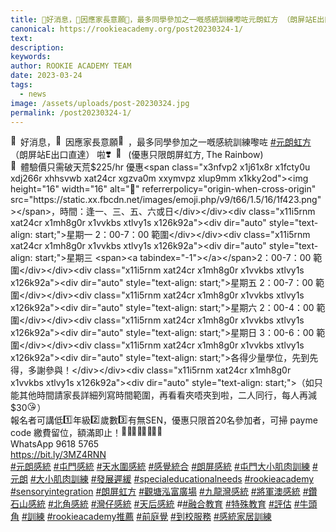 ```yaml
---
title: 🌟好消息，🌹因應家長意願🥳，最多同學參加之一嘅感統訓練嚟咗元朗虹方 （朗屏站E出口直達） 啦❣️💛 (優惠只限朗屏虹方, The Rainbow)
canonical: https://rookieacademy.org/post20230324-1/
text: 
description: 
keywords: 
author: ROOKIE ACADEMY TEAM
date: 2023-03-24
tags:
  - news
image: /assets/uploads/post-20230324.jpg
permalink: /post20230324-1/
---
```

<span class="x193iq5w xeuugli x13faqbe x1vvkbs x1xmvt09 x1lliihq x1s928wv xhkezso x1gmr53x x1cpjm7i x1fgarty x1943h6x xudqn12 x3x7a5m x6prxxf xvq8zen xo1l8bm xzsf02u x1yc453h" dir="auto"><div class="x11i5rnm xat24cr x1mh8g0r x1vvkbs xdj266r x126k92a"><div dir="auto" style="text-align: start;"><span class="x3nfvp2 x1j61x8r x1fcty0u xdj266r xhhsvwb xat24cr xgzva0m xxymvpz xlup9mm x1kky2od"><img height="16" width="16" alt="🌟" referrerpolicy="origin-when-cross-origin" src="https://static.xx.fbcdn.net/images/emoji.php/v9/t39/1.5/16/1f31f.png"></span>好消息，<span class="x3nfvp2 x1j61x8r x1fcty0u xdj266r xhhsvwb xat24cr xgzva0m xxymvpz xlup9mm x1kky2od"><img height="16" width="16" alt="🌹" referrerpolicy="origin-when-cross-origin" src="https://static.xx.fbcdn.net/images/emoji.php/v9/tca/1.5/16/1f339.png"></span>因應家長意願<span class="x3nfvp2 x1j61x8r x1fcty0u xdj266r xhhsvwb xat24cr xgzva0m xxymvpz xlup9mm x1kky2od"><img height="16" width="16" alt="🥳" referrerpolicy="origin-when-cross-origin" src="https://static.xx.fbcdn.net/images/emoji.php/v9/tc6/1.5/16/1f973.png"></span>，最多同學參加之一嘅感統訓練嚟咗 <span><a class="x1i10hfl xjbqb8w x6umtig x1b1mbwd xaqea5y xav7gou x9f619 x1ypdohk xt0psk2 xe8uvvx xdj266r x11i5rnm xat24cr x1mh8g0r xexx8yu x4uap5 x18d9i69 xkhd6sd x16tdsg8 x1hl2dhg xggy1nq x1a2a7pz xt0b8zv x1qq9wsj xo1l8bm" href="https://www.facebook.com/hashtag/%E5%85%83%E6%9C%97%E8%99%B9%E6%96%B9?__eep__=6&amp;__cft__[0]=AZU-SaZxFR5CrH3GAqqFM8poZf8P4Yywz6dyYWzKgcuv9rwvoEzlrOq8D2BIdOcy1Oqnf2t8vbQIWXuN-N81OftQW5Fc75GgIcv9q_hpmYLBexclVsKO5h6OPdQFVqEWYzjXGTH9eqoCLYrVWM-jTSzl40_ZlRPXmwbJwCm4aN5FQclfAIPQqmJ9Ucd_uMDiq-GiuNzFWpb3B_J4OM3C37Od&amp;__tn__=*NK-R" role="link" tabindex="0">#元朗虹方</a></span> （朗屏站E出口直達） 啦<span class="x3nfvp2 x1j61x8r x1fcty0u xdj266r xhhsvwb xat24cr xgzva0m xxymvpz xlup9mm x1kky2od"><img height="16" width="16" alt="❣️" referrerpolicy="origin-when-cross-origin" src="https://static.xx.fbcdn.net/images/emoji.php/v9/t72/1.5/16/2763.png"></span><span class="x3nfvp2 x1j61x8r x1fcty0u xdj266r xhhsvwb xat24cr xgzva0m xxymvpz xlup9mm x1kky2od"><img height="16" width="16" alt="💛" referrerpolicy="origin-when-cross-origin" src="https://static.xx.fbcdn.net/images/emoji.php/v9/t6e/1.5/16/1f49b.png"></span> (優惠只限朗屏虹方, The Rainbow)</div></div><div class="x11i5rnm xat24cr x1mh8g0r x1vvkbs xtlvy1s x126k92a"><div dir="auto" style="text-align: start;"><span class="x3nfvp2 x1j61x8r x1fcty0u xdj266r xhhsvwb xat24cr xgzva0m xxymvpz xlup9mm x1kky2od"><img height="16" width="16" alt="🐰" referrerpolicy="origin-when-cross-origin" src="https://static.xx.fbcdn.net/images/emoji.php/v9/t82/1.5/16/1f430.png"></span>體驗價只需破天荒$225/hr 優惠<span class="x3nfvp2 x1j61x8r x1fcty0u xdj266r xhhsvwb xat24cr xgzva0m xxymvpz xlup9mm x1kky2od"><img height="16" width="16" alt="🐣" referrerpolicy="origin-when-cross-origin" src="https://static.xx.fbcdn.net/images/emoji.php/v9/t66/1.5/16/1f423.png"></span>，時間：逢一、三、五、六或日</div></div><div class="x11i5rnm xat24cr x1mh8g0r x1vvkbs xtlvy1s x126k92a"><div dir="auto" style="text-align: start;">星期一 2：00-7：00 範圍</div></div><div class="x11i5rnm xat24cr x1mh8g0r x1vvkbs xtlvy1s x126k92a"><div dir="auto" style="text-align: start;">星期三 <span><a tabindex="-1"></a></span>2：00-7：00 範圍</div></div><div class="x11i5rnm xat24cr x1mh8g0r x1vvkbs xtlvy1s x126k92a"><div dir="auto" style="text-align: start;">星期五 2：00-7：00 範圍</div></div><div class="x11i5rnm xat24cr x1mh8g0r x1vvkbs xtlvy1s x126k92a"><div dir="auto" style="text-align: start;">星期六 2：00-4：00 範圍</div></div><div class="x11i5rnm xat24cr x1mh8g0r x1vvkbs xtlvy1s x126k92a"><div dir="auto" style="text-align: start;">星期日 3：00-6：00 範圍</div></div><div class="x11i5rnm xat24cr x1mh8g0r x1vvkbs xtlvy1s x126k92a"><div dir="auto" style="text-align: start;">各得少量學位，先到先得，多謝參與！</div></div><div class="x11i5rnm xat24cr x1mh8g0r x1vvkbs xtlvy1s x126k92a"><div dir="auto" style="text-align: start;">（如只能其他時間請家長詳細列寫時間範圍，再看看夾唔夾到啦，二人同行，每人再減$30<span class="x3nfvp2 x1j61x8r x1fcty0u xdj266r xhhsvwb xat24cr xgzva0m xxymvpz xlup9mm x1kky2od"><img height="16" width="16" alt="😘" referrerpolicy="origin-when-cross-origin" src="https://static.xx.fbcdn.net/images/emoji.php/v9/tce/1.5/16/1f618.png"></span>）</div></div><div class="x11i5rnm xat24cr x1mh8g0r x1vvkbs xtlvy1s x126k92a"><div dir="auto" style="text-align: start;">報名者可講低<span class="x3nfvp2 x1j61x8r x1fcty0u xdj266r xhhsvwb xat24cr xgzva0m xxymvpz xlup9mm x1kky2od"><img height="16" width="16" alt="1️⃣" referrerpolicy="origin-when-cross-origin" src="https://static.xx.fbcdn.net/images/emoji.php/v9/t93/1.5/16/31_20e3.png"></span>年級<span class="x3nfvp2 x1j61x8r x1fcty0u xdj266r xhhsvwb xat24cr xgzva0m xxymvpz xlup9mm x1kky2od"><img height="16" width="16" alt="2️⃣" referrerpolicy="origin-when-cross-origin" src="https://static.xx.fbcdn.net/images/emoji.php/v9/tb2/1.5/16/32_20e3.png"></span>歲數<span class="x3nfvp2 x1j61x8r x1fcty0u xdj266r xhhsvwb xat24cr xgzva0m xxymvpz xlup9mm x1kky2od"><img height="16" width="16" alt="3️⃣" referrerpolicy="origin-when-cross-origin" src="https://static.xx.fbcdn.net/images/emoji.php/v9/td1/1.5/16/33_20e3.png"></span>有無SEN，優惠只限首20名參加者，可掃 payme code 繳費留位，額滿即止！<span class="x3nfvp2 x1j61x8r x1fcty0u xdj266r xhhsvwb xat24cr xgzva0m xxymvpz xlup9mm x1kky2od"><img height="16" width="16" alt="🏃🏼‍♂️" referrerpolicy="origin-when-cross-origin" src="https://static.xx.fbcdn.net/images/emoji.php/v9/tc0/1.5/16/1f3c3_1f3fc_200d_2642.png"></span><span class="x3nfvp2 x1j61x8r x1fcty0u xdj266r xhhsvwb xat24cr xgzva0m xxymvpz xlup9mm x1kky2od"><img height="16" width="16" alt="🏃🏼‍♀️" referrerpolicy="origin-when-cross-origin" src="https://static.xx.fbcdn.net/images/emoji.php/v9/tbe/1.5/16/1f3c3_1f3fc_200d_2640.png"></span><span class="x3nfvp2 x1j61x8r x1fcty0u xdj266r xhhsvwb xat24cr xgzva0m xxymvpz xlup9mm x1kky2od"><img height="16" width="16" alt="🏃🏼‍♂️" referrerpolicy="origin-when-cross-origin" src="https://static.xx.fbcdn.net/images/emoji.php/v9/tc0/1.5/16/1f3c3_1f3fc_200d_2642.png"></span><span class="x3nfvp2 x1j61x8r x1fcty0u xdj266r xhhsvwb xat24cr xgzva0m xxymvpz xlup9mm x1kky2od"><img height="16" width="16" alt="🏃🏼‍♀️" referrerpolicy="origin-when-cross-origin" src="https://static.xx.fbcdn.net/images/emoji.php/v9/tbe/1.5/16/1f3c3_1f3fc_200d_2640.png"></span></div></div><div class="x11i5rnm xat24cr x1mh8g0r x1vvkbs xtlvy1s x126k92a"><div dir="auto" style="text-align: start;">WhatsApp 9618 5765 </div></div><div class="x11i5rnm xat24cr x1mh8g0r x1vvkbs xtlvy1s x126k92a"><div dir="auto" style="text-align: start;"><span><a class="x1i10hfl xjbqb8w x6umtig x1b1mbwd xaqea5y xav7gou x9f619 x1ypdohk xt0psk2 xe8uvvx xdj266r x11i5rnm xat24cr x1mh8g0r xexx8yu x4uap5 x18d9i69 xkhd6sd x16tdsg8 x1hl2dhg xggy1nq x1a2a7pz xt0b8zv x1fey0fg" href="https://l.facebook.com/l.php?u=https%3A%2F%2Fbit.ly%2F3MZ4RNN%3Ffbclid%3DIwAR3WzqUl8V7BnABh2LKZAbH-OSUwv6bM4IiZTXAf2obIw5Xsv7-lAUdOeMc&amp;h=AT0h6QKl1XqR2BHKCuCNtsRB8fiDxuR1SSZc2-Ei-tc6IESHJVXdvWTcJ8JY01yYtgLZM6SDSRz-kvRorv6VcTJDYmsxSnydbq7AKq2MyZESpiPIrlAmgbm0s2V5WJIPt1wC&amp;__tn__=-UK-R&amp;c[0]=AT0pIQp4MLBKLsjS3B3LBZlpsSPH6GahMj562_q5SaRu5L6qsfrmT2hWRsmIAG1XbhelEwVzPAMiShESbvSPN0v3kU12uJli2dVMdpGt5qyIuFB1YzDjNFvTJH0FZt1G-9X3Q3VyoPRGh82AAp8tSj181_dor8genvOzuO2kX6gl810L0Mo5md_dOMobnZuUx42ph0JrWI2gqoRRYkJA59EWbxH00r2Sd6DH" rel="nofollow noopener" role="link" tabindex="0" target="_blank">https://bit.ly/3MZ4RNN</a></span></div></div><div class="x11i5rnm xat24cr x1mh8g0r x1vvkbs xtlvy1s x126k92a"><div dir="auto" style="text-align: start;"><span><a class="x1i10hfl xjbqb8w x6umtig x1b1mbwd xaqea5y xav7gou x9f619 x1ypdohk xt0psk2 xe8uvvx xdj266r x11i5rnm xat24cr x1mh8g0r xexx8yu x4uap5 x18d9i69 xkhd6sd x16tdsg8 x1hl2dhg xggy1nq x1a2a7pz xt0b8zv x1qq9wsj xo1l8bm" href="https://www.facebook.com/hashtag/%E5%85%83%E6%9C%97%E6%84%9F%E7%B5%B1?__eep__=6&amp;__cft__[0]=AZU-SaZxFR5CrH3GAqqFM8poZf8P4Yywz6dyYWzKgcuv9rwvoEzlrOq8D2BIdOcy1Oqnf2t8vbQIWXuN-N81OftQW5Fc75GgIcv9q_hpmYLBexclVsKO5h6OPdQFVqEWYzjXGTH9eqoCLYrVWM-jTSzl40_ZlRPXmwbJwCm4aN5FQclfAIPQqmJ9Ucd_uMDiq-GiuNzFWpb3B_J4OM3C37Od&amp;__tn__=*NK-R" role="link" tabindex="0">#元朗感統</a></span> <span><a class="x1i10hfl xjbqb8w x6umtig x1b1mbwd xaqea5y xav7gou x9f619 x1ypdohk xt0psk2 xe8uvvx xdj266r x11i5rnm xat24cr x1mh8g0r xexx8yu x4uap5 x18d9i69 xkhd6sd x16tdsg8 x1hl2dhg xggy1nq x1a2a7pz xt0b8zv x1qq9wsj xo1l8bm" href="https://www.facebook.com/hashtag/%E5%B1%AF%E9%96%80%E6%84%9F%E7%B5%B1?__eep__=6&amp;__cft__[0]=AZU-SaZxFR5CrH3GAqqFM8poZf8P4Yywz6dyYWzKgcuv9rwvoEzlrOq8D2BIdOcy1Oqnf2t8vbQIWXuN-N81OftQW5Fc75GgIcv9q_hpmYLBexclVsKO5h6OPdQFVqEWYzjXGTH9eqoCLYrVWM-jTSzl40_ZlRPXmwbJwCm4aN5FQclfAIPQqmJ9Ucd_uMDiq-GiuNzFWpb3B_J4OM3C37Od&amp;__tn__=*NK-R" role="link" tabindex="0">#屯門感統</a></span> <span><a class="x1i10hfl xjbqb8w x6umtig x1b1mbwd xaqea5y xav7gou x9f619 x1ypdohk xt0psk2 xe8uvvx xdj266r x11i5rnm xat24cr x1mh8g0r xexx8yu x4uap5 x18d9i69 xkhd6sd x16tdsg8 x1hl2dhg xggy1nq x1a2a7pz xt0b8zv x1qq9wsj xo1l8bm" href="https://www.facebook.com/hashtag/%E5%A4%A9%E6%B0%B4%E5%9C%8D%E6%84%9F%E7%B5%B1?__eep__=6&amp;__cft__[0]=AZU-SaZxFR5CrH3GAqqFM8poZf8P4Yywz6dyYWzKgcuv9rwvoEzlrOq8D2BIdOcy1Oqnf2t8vbQIWXuN-N81OftQW5Fc75GgIcv9q_hpmYLBexclVsKO5h6OPdQFVqEWYzjXGTH9eqoCLYrVWM-jTSzl40_ZlRPXmwbJwCm4aN5FQclfAIPQqmJ9Ucd_uMDiq-GiuNzFWpb3B_J4OM3C37Od&amp;__tn__=*NK-R" role="link" tabindex="0">#天水圍感統</a></span> <span><a class="x1i10hfl xjbqb8w x6umtig x1b1mbwd xaqea5y xav7gou x9f619 x1ypdohk xt0psk2 xe8uvvx xdj266r x11i5rnm xat24cr x1mh8g0r xexx8yu x4uap5 x18d9i69 xkhd6sd x16tdsg8 x1hl2dhg xggy1nq x1a2a7pz xt0b8zv x1qq9wsj xo1l8bm" href="https://www.facebook.com/hashtag/%E6%84%9F%E8%A6%BA%E7%B5%B1%E5%90%88?__eep__=6&amp;__cft__[0]=AZU-SaZxFR5CrH3GAqqFM8poZf8P4Yywz6dyYWzKgcuv9rwvoEzlrOq8D2BIdOcy1Oqnf2t8vbQIWXuN-N81OftQW5Fc75GgIcv9q_hpmYLBexclVsKO5h6OPdQFVqEWYzjXGTH9eqoCLYrVWM-jTSzl40_ZlRPXmwbJwCm4aN5FQclfAIPQqmJ9Ucd_uMDiq-GiuNzFWpb3B_J4OM3C37Od&amp;__tn__=*NK-R" role="link" tabindex="0">#感覺統合</a></span> <span><a class="x1i10hfl xjbqb8w x6umtig x1b1mbwd xaqea5y xav7gou x9f619 x1ypdohk xt0psk2 xe8uvvx xdj266r x11i5rnm xat24cr x1mh8g0r xexx8yu x4uap5 x18d9i69 xkhd6sd x16tdsg8 x1hl2dhg xggy1nq x1a2a7pz xt0b8zv x1qq9wsj xo1l8bm" href="https://www.facebook.com/hashtag/%E6%9C%97%E5%B1%8F%E6%84%9F%E7%B5%B1?__eep__=6&amp;__cft__[0]=AZU-SaZxFR5CrH3GAqqFM8poZf8P4Yywz6dyYWzKgcuv9rwvoEzlrOq8D2BIdOcy1Oqnf2t8vbQIWXuN-N81OftQW5Fc75GgIcv9q_hpmYLBexclVsKO5h6OPdQFVqEWYzjXGTH9eqoCLYrVWM-jTSzl40_ZlRPXmwbJwCm4aN5FQclfAIPQqmJ9Ucd_uMDiq-GiuNzFWpb3B_J4OM3C37Od&amp;__tn__=*NK-R" role="link" tabindex="0">#朗屏感統</a></span> <span><a class="x1i10hfl xjbqb8w x6umtig x1b1mbwd xaqea5y xav7gou x9f619 x1ypdohk xt0psk2 xe8uvvx xdj266r x11i5rnm xat24cr x1mh8g0r xexx8yu x4uap5 x18d9i69 xkhd6sd x16tdsg8 x1hl2dhg xggy1nq x1a2a7pz xt0b8zv x1qq9wsj xo1l8bm" href="https://www.facebook.com/hashtag/%E5%B1%AF%E9%96%80%E5%A4%A7%E5%B0%8F%E8%82%8C%E8%82%89%E8%A8%93%E7%B7%B4?__eep__=6&amp;__cft__[0]=AZU-SaZxFR5CrH3GAqqFM8poZf8P4Yywz6dyYWzKgcuv9rwvoEzlrOq8D2BIdOcy1Oqnf2t8vbQIWXuN-N81OftQW5Fc75GgIcv9q_hpmYLBexclVsKO5h6OPdQFVqEWYzjXGTH9eqoCLYrVWM-jTSzl40_ZlRPXmwbJwCm4aN5FQclfAIPQqmJ9Ucd_uMDiq-GiuNzFWpb3B_J4OM3C37Od&amp;__tn__=*NK-R" role="link" tabindex="0">#屯門大小肌肉訓練</a></span> <span><a class="x1i10hfl xjbqb8w x6umtig x1b1mbwd xaqea5y xav7gou x9f619 x1ypdohk xt0psk2 xe8uvvx xdj266r x11i5rnm xat24cr x1mh8g0r xexx8yu x4uap5 x18d9i69 xkhd6sd x16tdsg8 x1hl2dhg xggy1nq x1a2a7pz xt0b8zv x1qq9wsj xo1l8bm" href="https://www.facebook.com/hashtag/%E5%85%83%E6%9C%97?__eep__=6&amp;__cft__[0]=AZU-SaZxFR5CrH3GAqqFM8poZf8P4Yywz6dyYWzKgcuv9rwvoEzlrOq8D2BIdOcy1Oqnf2t8vbQIWXuN-N81OftQW5Fc75GgIcv9q_hpmYLBexclVsKO5h6OPdQFVqEWYzjXGTH9eqoCLYrVWM-jTSzl40_ZlRPXmwbJwCm4aN5FQclfAIPQqmJ9Ucd_uMDiq-GiuNzFWpb3B_J4OM3C37Od&amp;__tn__=*NK-R" role="link" tabindex="0">#元朗</a></span> <span><a class="x1i10hfl xjbqb8w x6umtig x1b1mbwd xaqea5y xav7gou x9f619 x1ypdohk xt0psk2 xe8uvvx xdj266r x11i5rnm xat24cr x1mh8g0r xexx8yu x4uap5 x18d9i69 xkhd6sd x16tdsg8 x1hl2dhg xggy1nq x1a2a7pz xt0b8zv x1qq9wsj xo1l8bm" href="https://www.facebook.com/hashtag/%E5%A4%A7%E5%B0%8F%E8%82%8C%E8%82%89%E8%A8%93%E7%B7%B4?__eep__=6&amp;__cft__[0]=AZU-SaZxFR5CrH3GAqqFM8poZf8P4Yywz6dyYWzKgcuv9rwvoEzlrOq8D2BIdOcy1Oqnf2t8vbQIWXuN-N81OftQW5Fc75GgIcv9q_hpmYLBexclVsKO5h6OPdQFVqEWYzjXGTH9eqoCLYrVWM-jTSzl40_ZlRPXmwbJwCm4aN5FQclfAIPQqmJ9Ucd_uMDiq-GiuNzFWpb3B_J4OM3C37Od&amp;__tn__=*NK-R" role="link" tabindex="0">#大小肌肉訓練</a></span> <span><a class="x1i10hfl xjbqb8w x6umtig x1b1mbwd xaqea5y xav7gou x9f619 x1ypdohk xt0psk2 xe8uvvx xdj266r x11i5rnm xat24cr x1mh8g0r xexx8yu x4uap5 x18d9i69 xkhd6sd x16tdsg8 x1hl2dhg xggy1nq x1a2a7pz xt0b8zv x1qq9wsj xo1l8bm" href="https://www.facebook.com/hashtag/%E7%99%BC%E5%B1%95%E9%81%B2%E7%B7%A9?__eep__=6&amp;__cft__[0]=AZU-SaZxFR5CrH3GAqqFM8poZf8P4Yywz6dyYWzKgcuv9rwvoEzlrOq8D2BIdOcy1Oqnf2t8vbQIWXuN-N81OftQW5Fc75GgIcv9q_hpmYLBexclVsKO5h6OPdQFVqEWYzjXGTH9eqoCLYrVWM-jTSzl40_ZlRPXmwbJwCm4aN5FQclfAIPQqmJ9Ucd_uMDiq-GiuNzFWpb3B_J4OM3C37Od&amp;__tn__=*NK-R" role="link" tabindex="0">#發展遲緩</a></span>  <span><a class="x1i10hfl xjbqb8w x6umtig x1b1mbwd xaqea5y xav7gou x9f619 x1ypdohk xt0psk2 xe8uvvx xdj266r x11i5rnm xat24cr x1mh8g0r xexx8yu x4uap5 x18d9i69 xkhd6sd x16tdsg8 x1hl2dhg xggy1nq x1a2a7pz xt0b8zv x1qq9wsj xo1l8bm" href="https://www.facebook.com/hashtag/specialeducationalneeds?__eep__=6&amp;__cft__[0]=AZU-SaZxFR5CrH3GAqqFM8poZf8P4Yywz6dyYWzKgcuv9rwvoEzlrOq8D2BIdOcy1Oqnf2t8vbQIWXuN-N81OftQW5Fc75GgIcv9q_hpmYLBexclVsKO5h6OPdQFVqEWYzjXGTH9eqoCLYrVWM-jTSzl40_ZlRPXmwbJwCm4aN5FQclfAIPQqmJ9Ucd_uMDiq-GiuNzFWpb3B_J4OM3C37Od&amp;__tn__=*NK-R" role="link" tabindex="0">#specialeducationalneeds</a></span> <span><a class="x1i10hfl xjbqb8w x6umtig x1b1mbwd xaqea5y xav7gou x9f619 x1ypdohk xt0psk2 xe8uvvx xdj266r x11i5rnm xat24cr x1mh8g0r xexx8yu x4uap5 x18d9i69 xkhd6sd x16tdsg8 x1hl2dhg xggy1nq x1a2a7pz xt0b8zv x1qq9wsj xo1l8bm" href="https://www.facebook.com/hashtag/rookieacademy?__eep__=6&amp;__cft__[0]=AZU-SaZxFR5CrH3GAqqFM8poZf8P4Yywz6dyYWzKgcuv9rwvoEzlrOq8D2BIdOcy1Oqnf2t8vbQIWXuN-N81OftQW5Fc75GgIcv9q_hpmYLBexclVsKO5h6OPdQFVqEWYzjXGTH9eqoCLYrVWM-jTSzl40_ZlRPXmwbJwCm4aN5FQclfAIPQqmJ9Ucd_uMDiq-GiuNzFWpb3B_J4OM3C37Od&amp;__tn__=*NK-R" role="link" tabindex="0">#rookieacademy</a></span> <span><a class="x1i10hfl xjbqb8w x6umtig x1b1mbwd xaqea5y xav7gou x9f619 x1ypdohk xt0psk2 xe8uvvx xdj266r x11i5rnm xat24cr x1mh8g0r xexx8yu x4uap5 x18d9i69 xkhd6sd x16tdsg8 x1hl2dhg xggy1nq x1a2a7pz xt0b8zv x1qq9wsj xo1l8bm" href="https://www.facebook.com/hashtag/sensoryintegration?__eep__=6&amp;__cft__[0]=AZU-SaZxFR5CrH3GAqqFM8poZf8P4Yywz6dyYWzKgcuv9rwvoEzlrOq8D2BIdOcy1Oqnf2t8vbQIWXuN-N81OftQW5Fc75GgIcv9q_hpmYLBexclVsKO5h6OPdQFVqEWYzjXGTH9eqoCLYrVWM-jTSzl40_ZlRPXmwbJwCm4aN5FQclfAIPQqmJ9Ucd_uMDiq-GiuNzFWpb3B_J4OM3C37Od&amp;__tn__=*NK-R" role="link" tabindex="0">#sensoryintegration</a></span> <span><a class="x1i10hfl xjbqb8w x6umtig x1b1mbwd xaqea5y xav7gou x9f619 x1ypdohk xt0psk2 xe8uvvx xdj266r x11i5rnm xat24cr x1mh8g0r xexx8yu x4uap5 x18d9i69 xkhd6sd x16tdsg8 x1hl2dhg xggy1nq x1a2a7pz xt0b8zv x1qq9wsj xo1l8bm" href="https://www.facebook.com/hashtag/%E6%9C%97%E5%B1%8F%E8%99%B9%E6%96%B9?__eep__=6&amp;__cft__[0]=AZU-SaZxFR5CrH3GAqqFM8poZf8P4Yywz6dyYWzKgcuv9rwvoEzlrOq8D2BIdOcy1Oqnf2t8vbQIWXuN-N81OftQW5Fc75GgIcv9q_hpmYLBexclVsKO5h6OPdQFVqEWYzjXGTH9eqoCLYrVWM-jTSzl40_ZlRPXmwbJwCm4aN5FQclfAIPQqmJ9Ucd_uMDiq-GiuNzFWpb3B_J4OM3C37Od&amp;__tn__=*NK-R" role="link" tabindex="0">#朗屏虹方</a></span> <span><a class="x1i10hfl xjbqb8w x6umtig x1b1mbwd xaqea5y xav7gou x9f619 x1ypdohk xt0psk2 xe8uvvx xdj266r x11i5rnm xat24cr x1mh8g0r xexx8yu x4uap5 x18d9i69 xkhd6sd x16tdsg8 x1hl2dhg xggy1nq x1a2a7pz xt0b8zv x1qq9wsj xo1l8bm" href="https://www.facebook.com/hashtag/%E8%A7%80%E5%A1%98%E6%B3%93%E5%AF%8C%E5%BB%A3%E5%A0%B4?__eep__=6&amp;__cft__[0]=AZU-SaZxFR5CrH3GAqqFM8poZf8P4Yywz6dyYWzKgcuv9rwvoEzlrOq8D2BIdOcy1Oqnf2t8vbQIWXuN-N81OftQW5Fc75GgIcv9q_hpmYLBexclVsKO5h6OPdQFVqEWYzjXGTH9eqoCLYrVWM-jTSzl40_ZlRPXmwbJwCm4aN5FQclfAIPQqmJ9Ucd_uMDiq-GiuNzFWpb3B_J4OM3C37Od&amp;__tn__=*NK-R" role="link" tabindex="0">#觀塘泓富廣場</a></span> <span><a class="x1i10hfl xjbqb8w x6umtig x1b1mbwd xaqea5y xav7gou x9f619 x1ypdohk xt0psk2 xe8uvvx xdj266r x11i5rnm xat24cr x1mh8g0r xexx8yu x4uap5 x18d9i69 xkhd6sd x16tdsg8 x1hl2dhg xggy1nq x1a2a7pz xt0b8zv x1qq9wsj xo1l8bm" href="https://www.facebook.com/hashtag/%E4%B9%9D%E9%BE%8D%E7%81%A3%E6%84%9F%E7%B5%B1?__eep__=6&amp;__cft__[0]=AZU-SaZxFR5CrH3GAqqFM8poZf8P4Yywz6dyYWzKgcuv9rwvoEzlrOq8D2BIdOcy1Oqnf2t8vbQIWXuN-N81OftQW5Fc75GgIcv9q_hpmYLBexclVsKO5h6OPdQFVqEWYzjXGTH9eqoCLYrVWM-jTSzl40_ZlRPXmwbJwCm4aN5FQclfAIPQqmJ9Ucd_uMDiq-GiuNzFWpb3B_J4OM3C37Od&amp;__tn__=*NK-R" role="link" tabindex="0">#九龍灣感統</a></span> <span><a class="x1i10hfl xjbqb8w x6umtig x1b1mbwd xaqea5y xav7gou x9f619 x1ypdohk xt0psk2 xe8uvvx xdj266r x11i5rnm xat24cr x1mh8g0r xexx8yu x4uap5 x18d9i69 xkhd6sd x16tdsg8 x1hl2dhg xggy1nq x1a2a7pz xt0b8zv x1qq9wsj xo1l8bm" href="https://www.facebook.com/hashtag/%E5%B0%87%E8%BB%8D%E6%BE%B3%E6%84%9F%E7%B5%B1?__eep__=6&amp;__cft__[0]=AZU-SaZxFR5CrH3GAqqFM8poZf8P4Yywz6dyYWzKgcuv9rwvoEzlrOq8D2BIdOcy1Oqnf2t8vbQIWXuN-N81OftQW5Fc75GgIcv9q_hpmYLBexclVsKO5h6OPdQFVqEWYzjXGTH9eqoCLYrVWM-jTSzl40_ZlRPXmwbJwCm4aN5FQclfAIPQqmJ9Ucd_uMDiq-GiuNzFWpb3B_J4OM3C37Od&amp;__tn__=*NK-R" role="link" tabindex="0">#將軍澳感統</a></span> <span><a class="x1i10hfl xjbqb8w x6umtig x1b1mbwd xaqea5y xav7gou x9f619 x1ypdohk xt0psk2 xe8uvvx xdj266r x11i5rnm xat24cr x1mh8g0r xexx8yu x4uap5 x18d9i69 xkhd6sd x16tdsg8 x1hl2dhg xggy1nq x1a2a7pz xt0b8zv x1qq9wsj xo1l8bm" href="https://www.facebook.com/hashtag/%E9%91%BD%E7%9F%B3%E5%B1%B1%E6%84%9F%E7%B5%B1?__eep__=6&amp;__cft__[0]=AZU-SaZxFR5CrH3GAqqFM8poZf8P4Yywz6dyYWzKgcuv9rwvoEzlrOq8D2BIdOcy1Oqnf2t8vbQIWXuN-N81OftQW5Fc75GgIcv9q_hpmYLBexclVsKO5h6OPdQFVqEWYzjXGTH9eqoCLYrVWM-jTSzl40_ZlRPXmwbJwCm4aN5FQclfAIPQqmJ9Ucd_uMDiq-GiuNzFWpb3B_J4OM3C37Od&amp;__tn__=*NK-R" role="link" tabindex="0">#鑽石山感統</a></span> <span><a class="x1i10hfl xjbqb8w x6umtig x1b1mbwd xaqea5y xav7gou x9f619 x1ypdohk xt0psk2 xe8uvvx xdj266r x11i5rnm xat24cr x1mh8g0r xexx8yu x4uap5 x18d9i69 xkhd6sd x16tdsg8 x1hl2dhg xggy1nq x1a2a7pz xt0b8zv x1qq9wsj xo1l8bm" href="https://www.facebook.com/hashtag/%E5%8C%97%E8%A7%92%E6%84%9F%E7%B5%B1?__eep__=6&amp;__cft__[0]=AZU-SaZxFR5CrH3GAqqFM8poZf8P4Yywz6dyYWzKgcuv9rwvoEzlrOq8D2BIdOcy1Oqnf2t8vbQIWXuN-N81OftQW5Fc75GgIcv9q_hpmYLBexclVsKO5h6OPdQFVqEWYzjXGTH9eqoCLYrVWM-jTSzl40_ZlRPXmwbJwCm4aN5FQclfAIPQqmJ9Ucd_uMDiq-GiuNzFWpb3B_J4OM3C37Od&amp;__tn__=*NK-R" role="link" tabindex="0">#北角感統</a></span> <span><a class="x1i10hfl xjbqb8w x6umtig x1b1mbwd xaqea5y xav7gou x9f619 x1ypdohk xt0psk2 xe8uvvx xdj266r x11i5rnm xat24cr x1mh8g0r xexx8yu x4uap5 x18d9i69 xkhd6sd x16tdsg8 x1hl2dhg xggy1nq x1a2a7pz xt0b8zv x1qq9wsj xo1l8bm" href="https://www.facebook.com/hashtag/%E7%81%A3%E4%BB%94%E6%84%9F%E7%B5%B1?__eep__=6&amp;__cft__[0]=AZU-SaZxFR5CrH3GAqqFM8poZf8P4Yywz6dyYWzKgcuv9rwvoEzlrOq8D2BIdOcy1Oqnf2t8vbQIWXuN-N81OftQW5Fc75GgIcv9q_hpmYLBexclVsKO5h6OPdQFVqEWYzjXGTH9eqoCLYrVWM-jTSzl40_ZlRPXmwbJwCm4aN5FQclfAIPQqmJ9Ucd_uMDiq-GiuNzFWpb3B_J4OM3C37Od&amp;__tn__=*NK-R" role="link" tabindex="0">#灣仔感統</a></span> <span><a class="x1i10hfl xjbqb8w x6umtig x1b1mbwd xaqea5y xav7gou x9f619 x1ypdohk xt0psk2 xe8uvvx xdj266r x11i5rnm xat24cr x1mh8g0r xexx8yu x4uap5 x18d9i69 xkhd6sd x16tdsg8 x1hl2dhg xggy1nq x1a2a7pz xt0b8zv x1qq9wsj xo1l8bm" href="https://www.facebook.com/hashtag/%E5%A4%A9%E5%90%8E%E6%84%9F%E7%B5%B1?__eep__=6&amp;__cft__[0]=AZU-SaZxFR5CrH3GAqqFM8poZf8P4Yywz6dyYWzKgcuv9rwvoEzlrOq8D2BIdOcy1Oqnf2t8vbQIWXuN-N81OftQW5Fc75GgIcv9q_hpmYLBexclVsKO5h6OPdQFVqEWYzjXGTH9eqoCLYrVWM-jTSzl40_ZlRPXmwbJwCm4aN5FQclfAIPQqmJ9Ucd_uMDiq-GiuNzFWpb3B_J4OM3C37Od&amp;__tn__=*NK-R" role="link" tabindex="0">#天后感統</a></span> #<span><a class="x1i10hfl xjbqb8w x6umtig x1b1mbwd xaqea5y xav7gou x9f619 x1ypdohk xt0psk2 xe8uvvx xdj266r x11i5rnm xat24cr x1mh8g0r xexx8yu x4uap5 x18d9i69 xkhd6sd x16tdsg8 x1hl2dhg xggy1nq x1a2a7pz xt0b8zv x1qq9wsj xo1l8bm" href="https://www.facebook.com/hashtag/%E8%9E%8D%E5%90%88%E6%95%99%E8%82%B2?__eep__=6&amp;__cft__[0]=AZU-SaZxFR5CrH3GAqqFM8poZf8P4Yywz6dyYWzKgcuv9rwvoEzlrOq8D2BIdOcy1Oqnf2t8vbQIWXuN-N81OftQW5Fc75GgIcv9q_hpmYLBexclVsKO5h6OPdQFVqEWYzjXGTH9eqoCLYrVWM-jTSzl40_ZlRPXmwbJwCm4aN5FQclfAIPQqmJ9Ucd_uMDiq-GiuNzFWpb3B_J4OM3C37Od&amp;__tn__=*NK-R" role="link" tabindex="0">#融合教育</a></span> <span><a class="x1i10hfl xjbqb8w x6umtig x1b1mbwd xaqea5y xav7gou x9f619 x1ypdohk xt0psk2 xe8uvvx xdj266r x11i5rnm xat24cr x1mh8g0r xexx8yu x4uap5 x18d9i69 xkhd6sd x16tdsg8 x1hl2dhg xggy1nq x1a2a7pz xt0b8zv x1qq9wsj xo1l8bm" href="https://www.facebook.com/hashtag/%E7%89%B9%E6%AE%8A%E6%95%99%E8%82%B2?__eep__=6&amp;__cft__[0]=AZU-SaZxFR5CrH3GAqqFM8poZf8P4Yywz6dyYWzKgcuv9rwvoEzlrOq8D2BIdOcy1Oqnf2t8vbQIWXuN-N81OftQW5Fc75GgIcv9q_hpmYLBexclVsKO5h6OPdQFVqEWYzjXGTH9eqoCLYrVWM-jTSzl40_ZlRPXmwbJwCm4aN5FQclfAIPQqmJ9Ucd_uMDiq-GiuNzFWpb3B_J4OM3C37Od&amp;__tn__=*NK-R" role="link" tabindex="0">#特殊教育</a></span> <span><a class="x1i10hfl xjbqb8w x6umtig x1b1mbwd xaqea5y xav7gou x9f619 x1ypdohk xt0psk2 xe8uvvx xdj266r x11i5rnm xat24cr x1mh8g0r xexx8yu x4uap5 x18d9i69 xkhd6sd x16tdsg8 x1hl2dhg xggy1nq x1a2a7pz xt0b8zv x1qq9wsj xo1l8bm" href="https://www.facebook.com/hashtag/%E8%A9%95%E4%BC%B0?__eep__=6&amp;__cft__[0]=AZU-SaZxFR5CrH3GAqqFM8poZf8P4Yywz6dyYWzKgcuv9rwvoEzlrOq8D2BIdOcy1Oqnf2t8vbQIWXuN-N81OftQW5Fc75GgIcv9q_hpmYLBexclVsKO5h6OPdQFVqEWYzjXGTH9eqoCLYrVWM-jTSzl40_ZlRPXmwbJwCm4aN5FQclfAIPQqmJ9Ucd_uMDiq-GiuNzFWpb3B_J4OM3C37Od&amp;__tn__=*NK-R" role="link" tabindex="0">#評估</a></span> <span><a class="x1i10hfl xjbqb8w x6umtig x1b1mbwd xaqea5y xav7gou x9f619 x1ypdohk xt0psk2 xe8uvvx xdj266r x11i5rnm xat24cr x1mh8g0r xexx8yu x4uap5 x18d9i69 xkhd6sd x16tdsg8 x1hl2dhg xggy1nq x1a2a7pz xt0b8zv x1qq9wsj xo1l8bm" href="https://www.facebook.com/hashtag/%E7%89%9B%E9%A0%AD%E8%A7%92?__eep__=6&amp;__cft__[0]=AZU-SaZxFR5CrH3GAqqFM8poZf8P4Yywz6dyYWzKgcuv9rwvoEzlrOq8D2BIdOcy1Oqnf2t8vbQIWXuN-N81OftQW5Fc75GgIcv9q_hpmYLBexclVsKO5h6OPdQFVqEWYzjXGTH9eqoCLYrVWM-jTSzl40_ZlRPXmwbJwCm4aN5FQclfAIPQqmJ9Ucd_uMDiq-GiuNzFWpb3B_J4OM3C37Od&amp;__tn__=*NK-R" role="link" tabindex="0">#牛頭角</a></span> <span><a class="x1i10hfl xjbqb8w x6umtig x1b1mbwd xaqea5y xav7gou x9f619 x1ypdohk xt0psk2 xe8uvvx xdj266r x11i5rnm xat24cr x1mh8g0r xexx8yu x4uap5 x18d9i69 xkhd6sd x16tdsg8 x1hl2dhg xggy1nq x1a2a7pz xt0b8zv x1qq9wsj xo1l8bm" href="https://www.facebook.com/hashtag/%E8%A8%93%E7%B7%B4?__eep__=6&amp;__cft__[0]=AZU-SaZxFR5CrH3GAqqFM8poZf8P4Yywz6dyYWzKgcuv9rwvoEzlrOq8D2BIdOcy1Oqnf2t8vbQIWXuN-N81OftQW5Fc75GgIcv9q_hpmYLBexclVsKO5h6OPdQFVqEWYzjXGTH9eqoCLYrVWM-jTSzl40_ZlRPXmwbJwCm4aN5FQclfAIPQqmJ9Ucd_uMDiq-GiuNzFWpb3B_J4OM3C37Od&amp;__tn__=*NK-R" role="link" tabindex="0">#訓練</a></span> <span><a class="x1i10hfl xjbqb8w x6umtig x1b1mbwd xaqea5y xav7gou x9f619 x1ypdohk xt0psk2 xe8uvvx xdj266r x11i5rnm xat24cr x1mh8g0r xexx8yu x4uap5 x18d9i69 xkhd6sd x16tdsg8 x1hl2dhg xggy1nq x1a2a7pz xt0b8zv x1qq9wsj xo1l8bm" href="https://www.facebook.com/hashtag/rookieacademy%E6%8E%A8%E8%96%A6?__eep__=6&amp;__cft__[0]=AZU-SaZxFR5CrH3GAqqFM8poZf8P4Yywz6dyYWzKgcuv9rwvoEzlrOq8D2BIdOcy1Oqnf2t8vbQIWXuN-N81OftQW5Fc75GgIcv9q_hpmYLBexclVsKO5h6OPdQFVqEWYzjXGTH9eqoCLYrVWM-jTSzl40_ZlRPXmwbJwCm4aN5FQclfAIPQqmJ9Ucd_uMDiq-GiuNzFWpb3B_J4OM3C37Od&amp;__tn__=*NK-R" role="link" tabindex="0">#rookieacademy推薦</a></span> <span><a class="x1i10hfl xjbqb8w x6umtig x1b1mbwd xaqea5y xav7gou x9f619 x1ypdohk xt0psk2 xe8uvvx xdj266r x11i5rnm xat24cr x1mh8g0r xexx8yu x4uap5 x18d9i69 xkhd6sd x16tdsg8 x1hl2dhg xggy1nq x1a2a7pz xt0b8zv x1qq9wsj xo1l8bm" href="https://www.facebook.com/hashtag/%E5%89%8D%E5%BA%AD%E8%A6%BA?__eep__=6&amp;__cft__[0]=AZU-SaZxFR5CrH3GAqqFM8poZf8P4Yywz6dyYWzKgcuv9rwvoEzlrOq8D2BIdOcy1Oqnf2t8vbQIWXuN-N81OftQW5Fc75GgIcv9q_hpmYLBexclVsKO5h6OPdQFVqEWYzjXGTH9eqoCLYrVWM-jTSzl40_ZlRPXmwbJwCm4aN5FQclfAIPQqmJ9Ucd_uMDiq-GiuNzFWpb3B_J4OM3C37Od&amp;__tn__=*NK-R" role="link" tabindex="0">#前庭覺</a></span> <span><a class="x1i10hfl xjbqb8w x6umtig x1b1mbwd xaqea5y xav7gou x9f619 x1ypdohk xt0psk2 xe8uvvx xdj266r x11i5rnm xat24cr x1mh8g0r xexx8yu x4uap5 x18d9i69 xkhd6sd x16tdsg8 x1hl2dhg xggy1nq x1a2a7pz xt0b8zv x1qq9wsj xo1l8bm" href="https://www.facebook.com/hashtag/%E5%88%B0%E6%A0%A1%E6%9C%8D%E5%8B%99?__eep__=6&amp;__cft__[0]=AZU-SaZxFR5CrH3GAqqFM8poZf8P4Yywz6dyYWzKgcuv9rwvoEzlrOq8D2BIdOcy1Oqnf2t8vbQIWXuN-N81OftQW5Fc75GgIcv9q_hpmYLBexclVsKO5h6OPdQFVqEWYzjXGTH9eqoCLYrVWM-jTSzl40_ZlRPXmwbJwCm4aN5FQclfAIPQqmJ9Ucd_uMDiq-GiuNzFWpb3B_J4OM3C37Od&amp;__tn__=*NK-R" role="link" tabindex="0">#到校服務</a></span> <span><a class="x1i10hfl xjbqb8w x6umtig x1b1mbwd xaqea5y xav7gou x9f619 x1ypdohk xt0psk2 xe8uvvx xdj266r x11i5rnm xat24cr x1mh8g0r xexx8yu x4uap5 x18d9i69 xkhd6sd x16tdsg8 x1hl2dhg xggy1nq x1a2a7pz xt0b8zv x1qq9wsj xo1l8bm" href="https://www.facebook.com/hashtag/%E6%84%9F%E7%B5%B1%E5%AE%B6%E5%B1%85%E8%A8%93%E7%B7%B4?__eep__=6&amp;__cft__[0]=AZU-SaZxFR5CrH3GAqqFM8poZf8P4Yywz6dyYWzKgcuv9rwvoEzlrOq8D2BIdOcy1Oqnf2t8vbQIWXuN-N81OftQW5Fc75GgIcv9q_hpmYLBexclVsKO5h6OPdQFVqEWYzjXGTH9eqoCLYrVWM-jTSzl40_ZlRPXmwbJwCm4aN5FQclfAIPQqmJ9Ucd_uMDiq-GiuNzFWpb3B_J4OM3C37Od&amp;__tn__=*NK-R" role="link" tabindex="0">#感統家居訓練</a></span></div></div></span>